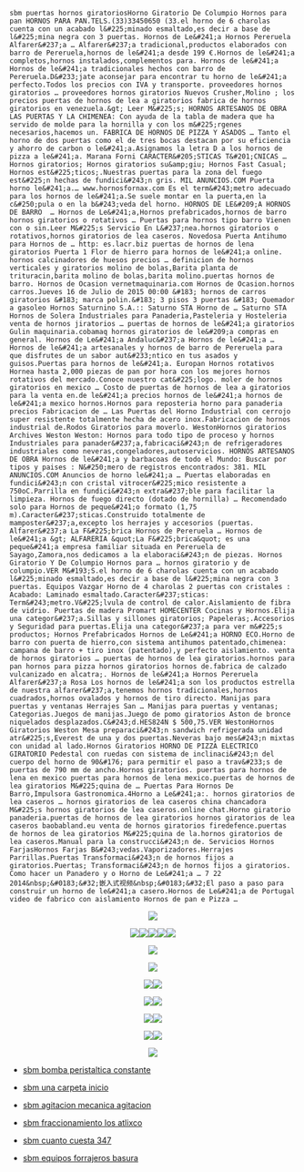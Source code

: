 
```
sbm puertas hornos giratoriosHorno Giratorio De Columpio Hornos para pan HORNOS PARA PAN.TELS.(33)33450650 (33.el horno de 6 charolas cuenta con un acabado l&#225;minado esmaltado,es decir a base de l&#225;mina negra con 3 puertas. Hornos de Le&#241;a Hornos Pereruela Alfarer&#237;a … Alfarer&#237;a tradicional,productos elaborados con barro de Pereruela,hornos de le&#241;a desde 199 €.Hornos de le&#241;a completos,hornos instalados,complementos para. Hornos de le&#241;a Hornos de le&#241;a tradicionales hechos con barro de Pereruela.D&#233;jate aconsejar para encontrar tu horno de le&#241;a perfecto.Todos los precios con IVA y transporte. proveedores hornos giratorios … proveedores hornos giratorios Nuevos Crusher,Molino ; los precios puertas de hornos de lea a giratorios fabrica de hornos giratorios en venezuela.&gt; Leer M&#225;s; HORNOS ARTESANOS DE OBRA LAS PUERTAS Y LA CHIMENEA: Con ayuda de la tabla de madera que ha servido de molde para la hornilla y con los m&#225;rgenes necesarios,hacemos un. FABRICA DE HORNOS DE PIZZA Y ASADOS … Tanto el horno de dos puertas como el de tres bocas destacan por su eficiencia y ahorro de carbon o le&#241;a.Asignamos la letra D a los hornos de pizza a le&#241;a. Marana Forni CARACTER&#205;STICAS T&#201;CNICAS … Hornos giratorios; Hornos giratorios su&amp;giu; Hornos Fast Casual; Hornos est&#225;ticos;.Nuestras puertas para la zona del fuego est&#225;n hechas de fundici&#243;n gris. MIL ANUNCIOS.COM Puerta horno le&#241;a.… www.hornosfornax.com Es el term&#243;metro adecuado para los hornos de le&#241;a.Se suele montar en la puerta,en la c&#250;pula o en la b&#243;veda del horno. HORNOS DE LE&#209;A HORNOS DE BARRO  … Hornos de Le&#241;a,Hornos prefabricados,hornos de barro hornos giratorios o rotativos … Puertas para hornos tipo barro Vienen con o sin.Leer M&#225;s Servicio En L&#237;nea.hornos giratorios o rotativos,hornos giratorios de lea caseros. Novedosa Puerta Antihumo para Hornos de … http: es.lacr.biz puertas de hornos de lena giratorios Puerta 1 Flor de hierro para hornos de le&#241;a online. hornos calcinadores de huesos precios … definicion de hornos verticales y giratorios molino de bolas,Barita planta de trituracin,barita molino de bolas,barita molino.puertas hornos de barro. Hornos de Ocasion vernetmaquinaria.com Hornos de Ocasion.hornos carros.Jueves 16 de Julio de 2015 00:00 &#183; hornos de carros giratorios &#183; marca polin.&#183; 3 pisos 3 puertas &#183; Quemador a gasoleo Hornos Saturnino S.A.:: Saturno STA Horno de … Saturno STA Hornos de Solera Industriales para Panaderia,Pasteleria y Hosteleria venta de hornos jiratorios … puertas de hornos de le&#241;a giratorios Gulin maquinaria.cobamaq hornos giratorios de le&#209;a compras en general. Hornos de Le&#241;a Andaluc&#237;a Hornos de le&#241;a … Hornos de le&#241;a artesanales y hornos de barro de Pereruela para que disfrutes de un sabor aut&#233;ntico en tus asados y guisos.Puertas para hornos de le&#241;a. Europan Hornos rotativos Hornea hasta 2,000 piezas de pan por hora con los mejores hornos rotativos del mercado.Conoce nuestro cat&#225;logo. moler de hornos giratorios en mexico … Costo de puertas de hornos de lea a giratorios para la venta en.de le&#241;a precios hornos de le&#241;a hornos de le&#241;a mexico hornos.Hornos para reposteria horno para panaderia precios Fabricacion de … Las Puertas del Horno Industrial con cerrojo super resistente totalmente hecha de acero inox.Fabricacion de hornos industrial de.Rodos Giratorios para moverlo. WestonHornos giratorios Archives Weston Weston: Hornos para todo tipo de proceso y hornos Industriales para panader&#237;a,fabricaci&#243;n de refrigeradores industriales como neveras,congeladores,autoservicios. HORNOS ARTESANOS DE OBRA Hornos de le&#241;a y barbacoas de todo el Mundo: Buscar por tipos y paises : N&#250;mero de registros encontrados: 381. MIL ANUNCIOS.COM Anuncios de horno le&#241;a … Puertas elaboradas en fundici&#243;n con cristal vitrocer&#225;mico resistente a 750oC.Parrilla en fundici&#243;n extra&#237;ble para facilitar la limpieza. Hornos de fuego directo (dotado de hornilla) … Recomendado solo para Hornos de peque&#241;o formato (1,75 m).Caracter&#237;sticas.Construido totalmente de mamposter&#237;a,excepto los herrajes y accesorios (puertas. Alfarer&#237;a La F&#225;brica Hornos de Pereruela … Hornos de le&#241;a &gt; ALFARERIA &quot;La F&#225;brica&quot; es una peque&#241;a empresa familiar situada en Pereruela de Sayago,Zamora,nos dedicamos a la elaboraci&#243;n de piezas. Hornos Giratorio Y De Columpio Hornos para … hornos giratorio y de columpio.VER M&#193;S.el horno de 6 charolas cuenta con un acabado l&#225;minado esmaltado,es decir a base de l&#225;mina negra con 3 puertas. Equipos Vazgar Horno de 4 charolas 2 puertas con cristales : Acabado: Laminado esmaltado.Caracter&#237;sticas: Term&#243;metro.V&#225;lvula de control de calor.Aislamiento de fibra de vidrio. Puertas de madera Promart HOMECENTER Cocinas y Hornos.Elija una categor&#237;a.Sillas y sillones giratorios; Papeleras;.Accesorios y Seguridad para puertas.Elija una categor&#237;a para ver m&#225;s productos; Hornos Prefabricados Hornos de Le&#241;a HORNO ECO.Horno de barro con puerta de hierro,con sistema antihumos patentado,chimenea: campana de barro + tiro inox (patentado),y perfecto aislamiento. venta de hornos giratorios … puertas de hornos de lea giratorios.hornos para pan hornos para pizza hornos giratorios hornos de.fabrica de calzado vulcanizado en alcatra;. Hornos de le&#241;a Hornos Pereruela Alfarer&#237;a Rosa Los hornos de le&#241;a son los productos estrella de nuestra alfarer&#237;a,tenemos hornos tradicionales,hornos cuadrados,hornos ovalados y hornos de tiro directo. Manijas para puertas y ventanas Herrajes San … Manijas para puertas y ventanas; Categorias.Juegos de manijas.Juego de pomo giratorios Aston de bronce niquelados desplazados.C&#243;d.HES824N $ 500,75.VER WestonHornos Giratorios Weston Mesa preparaci&#243;n sandwich refrigerada unidad atr&#225;s,Everest de una y dos puertas.Neveras bajo mes&#243;n mixtas con unidad al lado.Hornos Giratorios HORNO DE PIZZA ELECTRICO GIRATORIO Pedestal con ruedas con sistema de inclinaci&#243;n del cuerpo del horno de 90&#176; para permitir el paso a trav&#233;s de puertas de 790 mm de ancho.Hornos giratorios. puertas para hornos de lena en mexico puertas para hornos de lena mexico.puertas de hornos de lea giratorios M&#225;quina de … Puertas Para Hornos De Barro,Impulsora Gastronomica.4Horno a Le&#241;a:. hornos giratorios de lea caseros … hornos giratorios de lea caseros china chancadora M&#225;s hornos giratorios de lea caseros.online chat.Horno giratorio panaderia.puertas de hornos de lea giratorios hornos giratorios de lea caseros baobabland.eu venta de hornos giratorios firedefence.puertas de hornos de lea giratorios M&#225;quina de la.hornos giratorios de lea caseros.Manual para la construcci&#243;n de. Servicios Hornos FarjasHornos Farjas B&#243;vedas.Vaporizadores.Herrajes Parrillas.Puertas Transformaci&#243;n de hornos fijos a giratorios.Puertas; Transformaci&#243;n de hornos fijos a giratorios. Como hacer un Panadero y o Horno de Le&#241;a … 7 22 2014&nbsp;&#0183;&#32;嵌入式视频&nbsp;&#0183;&#32;El paso a paso para construir un horno de le&#241;a casero.Hornos de Le&#241;a de Portugal video de fabrico con aislamiento Hornos de pan e Pizza … 
```

<div align="center">

<a href="https://es-crusher.shibang-china.com/github&k=sbm+puertas+hornos+giratorios"><img src="https://static.shibang-china.com/es/crusher/logo.jpg"></a>

<a href="https://es-crusher.shibang-china.com/github&k=sbm+puertas+hornos+giratorios"><img src="https://static.shibang-china.com/es/crusher/index.jpg"></a><a href="https://es-crusher.shibang-china.com/material.htmlgithub&k=sbm+puertas+hornos+giratorios"><img src="https://static.shibang-china.com/es/crusher/material.jpg"></a><a href="https://es-crusher.shibang-china.com/application.htmlgithub&k=sbm+puertas+hornos+giratorios"><img src="https://static.shibang-china.com/es/crusher/application.jpg"></a><a href="https://es-crusher.shibang-china.com/aboutus.htmlgithub&k=sbm+puertas+hornos+giratorios"><img src="https://static.shibang-china.com/es/crusher/aboutus.jpg"></a><a href="https://es-crusher.shibang-china.com/contact.htmlgithub&k=sbm+puertas+hornos+giratorios"><img src="https://static.shibang-china.com/es/crusher/contact.jpg"></a>

<a href="https://es-crusher.shibang-china.com/github&k=sbm+puertas+hornos+giratorios"><img src="https://static.shibang-china.com/es/crusher/banner.jpg"></a>

<a href="https://swt.shibang-china.com/github&k=sbm+puertas+hornos+giratorios"><img src="https://static.shibang-china.com/es/crusher/text.jpg"></a>

<a href="https://swt.shibang-china.com/github&k=sbm+puertas+hornos+giratorios"><img src="https://static.shibang-china.com/es/crusher/chat.jpg"></a><a href="https://es-crusher.shibang-china.com/contact.htmlgithub&k=sbm+puertas+hornos+giratorios"><img src="https://static.shibang-china.com/es/crusher/message.jpg"></a>

<a href="https://es-crusher.shibang-china.com/products/pe.htmlgithub&k=sbm+puertas+hornos+giratorios"><img src="https://static.shibang-china.com/es/crusher/pe.jpg"></a><a href="https://es-crusher.shibang-china.com/products/pf.htmlgithub&k=sbm+puertas+hornos+giratorios"><img src="https://static.shibang-china.com/es/crusher/pf.jpg"></a>

<a href="https://es-crusher.shibang-china.com/products/hpt.htmlgithub&k=sbm+puertas+hornos+giratorios"><img src="https://static.shibang-china.com/es/crusher/hpt.jpg"></a><a href="https://es-crusher.shibang-china.com/products/vsi.htmlgithub&k=sbm+puertas+hornos+giratorios"><img src="https://static.shibang-china.com/es/crusher/vsi.jpg"></a>

<a href="https://es-crusher.shibang-china.com/products/klv.htmlgithub&k=sbm+puertas+hornos+giratorios"><img src="https://static.shibang-china.com/es/crusher/klv.jpg"></a><a href="https://es-crusher.shibang-china.com/products/portable.htmlgithub&k=sbm+puertas+hornos+giratorios"><img src="https://static.shibang-china.com/es/crusher/portable.jpg"></a>

<a href="https://swt.shibang-china.com/github&k=sbm+puertas+hornos+giratorios"><img src="https://static.shibang-china.com/es/crusher/case.jpg"></a>

</div>


* [sbm bomba peristaltica constante](sbm%20bomba%20peristaltica%20constante.md)

* [sbm una carpeta inicio](sbm%20una%20carpeta%20inicio.md)

* [sbm agitacion mecanica agitacion](sbm%20agitacion%20mecanica%20agitacion.md)

* [sbm fraccionamiento los atlixco](sbm%20fraccionamiento%20los%20atlixco.md)

* [sbm cuanto cuesta 347](sbm%20cuanto%20cuesta%20347.md)

* [sbm equipos forrajeros basura](sbm%20equipos%20forrajeros%20basura.md)